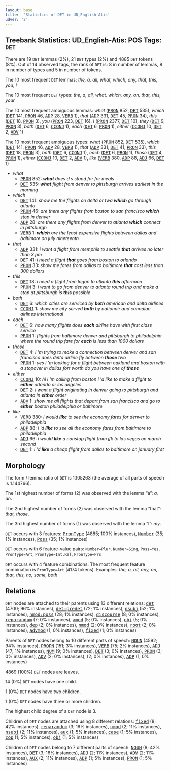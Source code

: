 ```yaml
---
layout: base
title:  'Statistics of DET in UD_English-Atis'
udver: '2'
---
```


## Treebank Statistics: UD_English-Atis: POS Tags: `DET`

There are 19 `DET` lemmas (2%), 21 `DET` types (2%) and 4885 `DET` tokens (8%).
Out of 14 observed tags, the rank of `DET` is: 8 in number of lemmas, 8 in number of types and 5 in number of tokens.

The 10 most frequent `DET` lemmas: <em>the, a, all, what, which, any, that, this, you, I</em>

The 10 most frequent `DET` types:  <em>the, a, all, what, which, any, an, that, this, your</em>

The 10 most frequent ambiguous lemmas: <em>what</em> (<tt><a href="en_atis-pos-PRON.html">PRON</a></tt> 852, <tt><a href="en_atis-pos-DET.html">DET</a></tt> 535), <em>which</em> (<tt><a href="en_atis-pos-DET.html">DET</a></tt> 141, <tt><a href="en_atis-pos-PRON.html">PRON</a></tt> 46, <tt><a href="en_atis-pos-ADP.html">ADP</a></tt> 28, <tt><a href="en_atis-pos-VERB.html">VERB</a></tt> 1), <em>that</em> (<tt><a href="en_atis-pos-ADP.html">ADP</a></tt> 331, <tt><a href="en_atis-pos-DET.html">DET</a></tt> 45, <tt><a href="en_atis-pos-PRON.html">PRON</a></tt> 34), <em>this</em> (<tt><a href="en_atis-pos-DET.html">DET</a></tt> 18, <tt><a href="en_atis-pos-PRON.html">PRON</a></tt> 3), <em>you</em> (<tt><a href="en_atis-pos-PRON.html">PRON</a></tt> 223, <tt><a href="en_atis-pos-DET.html">DET</a></tt> 16), <em>I</em> (<tt><a href="en_atis-pos-PRON.html">PRON</a></tt> 2377, <tt><a href="en_atis-pos-DET.html">DET</a></tt> 10), <em>they</em> (<tt><a href="en_atis-pos-DET.html">DET</a></tt> 9, <tt><a href="en_atis-pos-PRON.html">PRON</a></tt> 3), <em>both</em> (<tt><a href="en_atis-pos-DET.html">DET</a></tt> 6, <tt><a href="en_atis-pos-CCONJ.html">CCONJ</a></tt> 1), <em>each</em> (<tt><a href="en_atis-pos-DET.html">DET</a></tt> 6, <tt><a href="en_atis-pos-PRON.html">PRON</a></tt> 1), <em>either</em> (<tt><a href="en_atis-pos-CCONJ.html">CCONJ</a></tt> 10, <tt><a href="en_atis-pos-DET.html">DET</a></tt> 2, <tt><a href="en_atis-pos-ADV.html">ADV</a></tt> 1)

The 10 most frequent ambiguous types:  <em>what</em> (<tt><a href="en_atis-pos-PRON.html">PRON</a></tt> 852, <tt><a href="en_atis-pos-DET.html">DET</a></tt> 535), <em>which</em> (<tt><a href="en_atis-pos-DET.html">DET</a></tt> 141, <tt><a href="en_atis-pos-PRON.html">PRON</a></tt> 46, <tt><a href="en_atis-pos-ADP.html">ADP</a></tt> 28, <tt><a href="en_atis-pos-VERB.html">VERB</a></tt> 1), <em>that</em> (<tt><a href="en_atis-pos-ADP.html">ADP</a></tt> 331, <tt><a href="en_atis-pos-DET.html">DET</a></tt> 41, <tt><a href="en_atis-pos-PRON.html">PRON</a></tt> 33), <em>this</em> (<tt><a href="en_atis-pos-DET.html">DET</a></tt> 18, <tt><a href="en_atis-pos-PRON.html">PRON</a></tt> 3), <em>both</em> (<tt><a href="en_atis-pos-DET.html">DET</a></tt> 6, <tt><a href="en_atis-pos-CCONJ.html">CCONJ</a></tt> 1), <em>each</em> (<tt><a href="en_atis-pos-DET.html">DET</a></tt> 6, <tt><a href="en_atis-pos-PRON.html">PRON</a></tt> 1), <em>those</em> (<tt><a href="en_atis-pos-DET.html">DET</a></tt> 4, <tt><a href="en_atis-pos-PRON.html">PRON</a></tt> 1), <em>either</em> (<tt><a href="en_atis-pos-CCONJ.html">CCONJ</a></tt> 10, <tt><a href="en_atis-pos-DET.html">DET</a></tt> 2, <tt><a href="en_atis-pos-ADV.html">ADV</a></tt> 1), <em>like</em> (<tt><a href="en_atis-pos-VERB.html">VERB</a></tt> 380, <tt><a href="en_atis-pos-ADP.html">ADP</a></tt> 88, <tt><a href="en_atis-pos-ADJ.html">ADJ</a></tt> 66, <tt><a href="en_atis-pos-DET.html">DET</a></tt> 1)


* <em>what</em>
  * <tt><a href="en_atis-pos-PRON.html">PRON</a></tt> 852: <em><b>what</b> does d s stand for for meals</em>
  * <tt><a href="en_atis-pos-DET.html">DET</a></tt> 535: <em><b>what</b> flight from denver to pittsburgh arrives earliest in the morning</em>
* <em>which</em>
  * <tt><a href="en_atis-pos-DET.html">DET</a></tt> 141: <em>show me the flights on delta or twa <b>which</b> go through atlanta</em>
  * <tt><a href="en_atis-pos-PRON.html">PRON</a></tt> 46: <em>are there any flights from boston to san francisco <b>which</b> stop in denver</em>
  * <tt><a href="en_atis-pos-ADP.html">ADP</a></tt> 28: <em>are there any flights from denver to atlanta <b>which</b> connect in pittsburgh</em>
  * <tt><a href="en_atis-pos-VERB.html">VERB</a></tt> 1: <em><b>which</b> are the least expensive flights between dallas and baltimore on july nineteenth</em>
* <em>that</em>
  * <tt><a href="en_atis-pos-ADP.html">ADP</a></tt> 331: <em>i want a flight from memphis to seattle <b>that</b> arrives no later than 3 pm</em>
  * <tt><a href="en_atis-pos-DET.html">DET</a></tt> 41: <em>i need a flight <b>that</b> goes from boston to orlando</em>
  * <tt><a href="en_atis-pos-PRON.html">PRON</a></tt> 33: <em>show me fares from dallas to baltimore <b>that</b> cost less than 300 dollars</em>
* <em>this</em>
  * <tt><a href="en_atis-pos-DET.html">DET</a></tt> 18: <em>i need a flight from logan to atlanta <b>this</b> afternoon</em>
  * <tt><a href="en_atis-pos-PRON.html">PRON</a></tt> 3: <em>i want to go from denver to atlanta round trip and make a stop at pittsburgh is <b>this</b> possible</em>
* <em>both</em>
  * <tt><a href="en_atis-pos-DET.html">DET</a></tt> 6: <em>which cities are serviced by <b>both</b> american and delta airlines</em>
  * <tt><a href="en_atis-pos-CCONJ.html">CCONJ</a></tt> 1: <em>show me city served <b>both</b> by nationair and canadian airlines international</em>
* <em>each</em>
  * <tt><a href="en_atis-pos-DET.html">DET</a></tt> 6: <em>how many flights does <b>each</b> airline have with first class service</em>
  * <tt><a href="en_atis-pos-PRON.html">PRON</a></tt> 1: <em>flights from baltimore denver and pittsburgh to philadelphia where the round trip fare for <b>each</b> is less than 1000 dollars</em>
* <em>those</em>
  * <tt><a href="en_atis-pos-DET.html">DET</a></tt> 4: <em>i 'm trying to make a connection between denver and san francisco does delta airline fly between <b>those</b> two</em>
  * <tt><a href="en_atis-pos-PRON.html">PRON</a></tt> 1: <em>yes i 'm looking for a flight between oakland and boston with a stopover in dallas fort worth do you have one of <b>those</b></em>
* <em>either</em>
  * <tt><a href="en_atis-pos-CCONJ.html">CCONJ</a></tt> 10: <em>hi i 'm calling from boston i 'd like to make a flight to <b>either</b> orlando or los angeles</em>
  * <tt><a href="en_atis-pos-DET.html">DET</a></tt> 2: <em>i want a flight originating in denver going to pittsburgh and atlanta in <b>either</b> order</em>
  * <tt><a href="en_atis-pos-ADV.html">ADV</a></tt> 1: <em>show me all flights that depart from san francisco and go to <b>either</b> boston philadelphia or baltimore</em>
* <em>like</em>
  * <tt><a href="en_atis-pos-VERB.html">VERB</a></tt> 380: <em>i would <b>like</b> to see the economy fares for denver to philadelphia</em>
  * <tt><a href="en_atis-pos-ADP.html">ADP</a></tt> 88: <em>i 'd <b>like</b> to see all the economy fares from baltimore to philadelphia</em>
  * <tt><a href="en_atis-pos-ADJ.html">ADJ</a></tt> 66: <em>i would <b>like</b> a nonstop flight from jfk to las vegas on march second</em>
  * <tt><a href="en_atis-pos-DET.html">DET</a></tt> 1: <em>i 'd <b>like</b> a cheap flight from dallas to baltimore on january first</em>

## Morphology

The form / lemma ratio of `DET` is 1.105263 (the average of all parts of speech is 1.144766).

The 1st highest number of forms (2) was observed with the lemma “a”: <em>a, an</em>.

The 2nd highest number of forms (2) was observed with the lemma “that”: <em>that, those</em>.

The 3rd highest number of forms (1) was observed with the lemma “I”: <em>my</em>.

`DET` occurs with 3 features: <tt><a href="en_atis-feat-PronType.html">PronType</a></tt> (4885; 100% instances), <tt><a href="en_atis-feat-Number.html">Number</a></tt> (35; 1% instances), <tt><a href="en_atis-feat-Poss.html">Poss</a></tt> (35; 1% instances)

`DET` occurs with 6 feature-value pairs: `Number=Plur`, `Number=Sing`, `Poss=Yes`, `PronType=Art`, `PronType=Int,Rel`, `PronType=Prs`

`DET` occurs with 4 feature combinations.
The most frequent feature combination is `PronType=Art` (4174 tokens).
Examples: <em>the, a, all, any, an, that, this, no, some, both</em>


## Relations

`DET` nodes are attached to their parents using 13 different relations: <tt><a href="en_atis-dep-det.html">det</a></tt> (4700; 96% instances), <tt><a href="en_atis-dep-det-predet.html">det:predet</a></tt> (72; 1% instances), <tt><a href="en_atis-dep-nsubj.html">nsubj</a></tt> (52; 1% instances), <tt><a href="en_atis-dep-nmod-poss.html">nmod:poss</a></tt> (28; 1% instances), <tt><a href="en_atis-dep-discourse.html">discourse</a></tt> (8; 0% instances), <tt><a href="en_atis-dep-reparandum.html">reparandum</a></tt> (7; 0% instances), <tt><a href="en_atis-dep-amod.html">amod</a></tt> (5; 0% instances), <tt><a href="en_atis-dep-obj.html">obj</a></tt> (5; 0% instances), <tt><a href="en_atis-dep-dep.html">dep</a></tt> (2; 0% instances), <tt><a href="en_atis-dep-nmod.html">nmod</a></tt> (2; 0% instances), <tt><a href="en_atis-dep-root.html">root</a></tt> (2; 0% instances), <tt><a href="en_atis-dep-advmod.html">advmod</a></tt> (1; 0% instances), <tt><a href="en_atis-dep-fixed.html">fixed</a></tt> (1; 0% instances)

Parents of `DET` nodes belong to 10 different parts of speech: <tt><a href="en_atis-pos-NOUN.html">NOUN</a></tt> (4592; 94% instances), <tt><a href="en_atis-pos-PROPN.html">PROPN</a></tt> (151; 3% instances), <tt><a href="en_atis-pos-VERB.html">VERB</a></tt> (75; 2% instances), <tt><a href="en_atis-pos-ADJ.html">ADJ</a></tt> (47; 1% instances), <tt><a href="en_atis-pos-NUM.html">NUM</a></tt> (9; 0% instances), <tt><a href="en_atis-pos-DET.html">DET</a></tt> (3; 0% instances), <tt><a href="en_atis-pos-PRON.html">PRON</a></tt> (3; 0% instances), <tt><a href="en_atis-pos-ADV.html">ADV</a></tt> (2; 0% instances),  (2; 0% instances), <tt><a href="en_atis-pos-ADP.html">ADP</a></tt> (1; 0% instances)

4869 (100%) `DET` nodes are leaves.

14 (0%) `DET` nodes have one child.

1 (0%) `DET` nodes have two children.

1 (0%) `DET` nodes have three or more children.

The highest child degree of a `DET` node is 3.

Children of `DET` nodes are attached using 8 different relations: <tt><a href="en_atis-dep-fixed.html">fixed</a></tt> (8; 42% instances), <tt><a href="en_atis-dep-reparandum.html">reparandum</a></tt> (3; 16% instances), <tt><a href="en_atis-dep-nmod.html">nmod</a></tt> (2; 11% instances), <tt><a href="en_atis-dep-nsubj.html">nsubj</a></tt> (2; 11% instances), <tt><a href="en_atis-dep-aux.html">aux</a></tt> (1; 5% instances), <tt><a href="en_atis-dep-case.html">case</a></tt> (1; 5% instances), <tt><a href="en_atis-dep-cop.html">cop</a></tt> (1; 5% instances), <tt><a href="en_atis-dep-obj.html">obj</a></tt> (1; 5% instances)

Children of `DET` nodes belong to 7 different parts of speech: <tt><a href="en_atis-pos-NOUN.html">NOUN</a></tt> (8; 42% instances), <tt><a href="en_atis-pos-DET.html">DET</a></tt> (3; 16% instances), <tt><a href="en_atis-pos-ADJ.html">ADJ</a></tt> (2; 11% instances), <tt><a href="en_atis-pos-ADV.html">ADV</a></tt> (2; 11% instances), <tt><a href="en_atis-pos-AUX.html">AUX</a></tt> (2; 11% instances), <tt><a href="en_atis-pos-ADP.html">ADP</a></tt> (1; 5% instances), <tt><a href="en_atis-pos-PRON.html">PRON</a></tt> (1; 5% instances)

